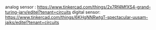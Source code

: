 analog sensor : https://www.tinkercad.com/things/2x7Rf4MfXS4-grand-turing-jarv/editel?tenant=circuits
digital sensor: https://www.tinkercad.com/things/6KHgNNRwtgT-spectacular-uusam-jaiks/editel?tenant=circuits
